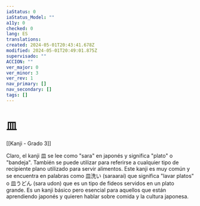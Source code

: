 ```yaml
---
iaStatus: 0
iaStatus_Model: ""
a11y: 0
checked: 0
lang: ES
translations: 
created: 2024-05-01T20:43:41.678Z
modified: 2024-05-01T20:49:01.875Z
supervisado: ""
ACCION: ""
ver_major: 0
ver_minor: 3
ver_rev: 1
nav_primary: []
nav_secondary: []
tags: []
---
```

# 皿

[[Kanji - Grado 3]]

Claro, el kanji 皿 se lee como "sara" en japonés y significa "plato" o "bandeja". También se puede utilizar para referirse a cualquier tipo de recipiente plano utilizado para servir alimentos. Este kanji es muy común y se encuentra en palabras como 皿洗い (saraarai) que significa "lavar platos" o 皿うどん (sara udon) que es un tipo de fideos servidos en un plato grande. Es un kanji básico pero esencial para aquellos que están aprendiendo japonés y quieren hablar sobre comida y la cultura japonesa.
